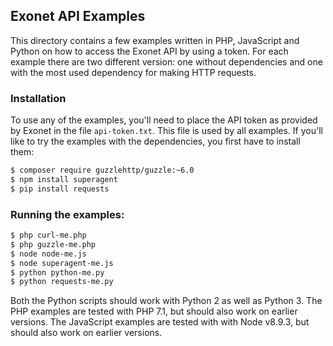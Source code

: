 ## Exonet API Examples

This directory contains a few examples written in PHP, JavaScript and Python on how to access the Exonet API by using a 
token. For each example there are two different version: one without dependencies and one with the most used dependency
for making HTTP requests.

### Installation
To use any of the examples, you'll need to place the API token as provided by Exonet in the file `api-token.txt`. This
file is used by all examples. If you'll like to try the examples with the dependencies, you first have to install them:

```bash
$ composer require guzzlehttp/guzzle:~6.0
$ npm install superagent
$ pip install requests
```

### Running the examples:
```bash
$ php curl-me.php
$ php guzzle-me.php
$ node node-me.js
$ node superagent-me.js
$ python python-me.py
$ python requests-me.py
```

Both the Python scripts should work with Python 2 as well as Python 3. The PHP examples are tested with PHP 7.1, but 
should also work on earlier versions. The JavaScript examples are tested with with Node v8.9.3, but should also work on
earlier versions.